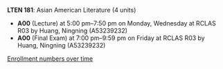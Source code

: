 **LTEN 181**: Asian American Literature (4 units)

- **A00** (Lecture) at 5:00 pm–7:50 pm on Monday, Wednesday at RCLAS R03 by Huang, Ningning (A53239232)
- **A00** (Final Exam) at 7:00 pm–9:59 pm on Friday at RCLAS R03 by Huang, Ningning (A53239232)

[Enrollment numbers over time](./LTEN181.tsv)
